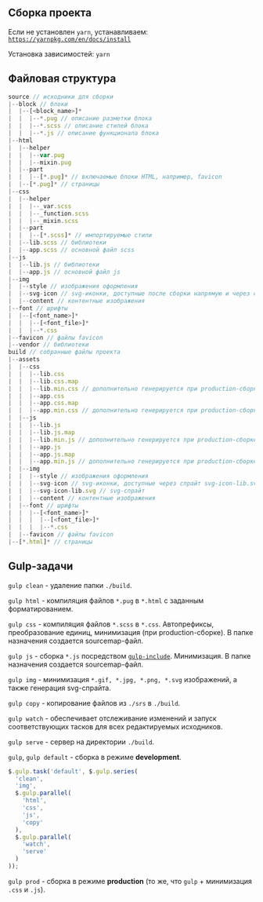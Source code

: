 ## Сборка проекта

Если не установлен `yarn`, устанавливаем: [`https://yarnpkg.com/en/docs/install`](https://yarnpkg.com/en/docs/install)

Установка зависимостей: `yarn`

## Файловая структура
```js
source // исходники для сборки
|--block // блоки
|  |--[<block_name>]*
|  |  |--*.pug // описание разметки блока
|  |  |--*.scss // описание стилей блока
|  |  |--*.js // описание функционала блока
|--html
|  |--helper
|  |  |--var.pug
|  |  |--mixin.pug
|  |--part
|  |  |--[*.pug]* // включаемые блоки HTML, например, favicon
|  |--[*.pug]* // страницы
|--css
|  |--helper
|  |  |--_var.scss
|  |  |--_function.scss
|  |  |--_mixin.scss
|  |--part
|  |  |--[*.scss]* // импортируемые стили
|  |--lib.scss // библиотеки
|  |--app.scss // основной файл scss
|--js
|  |--lib.js // библиотеки
|  |--app.js // основной файл js
|--img
|  |--style // изображения оформления
|  |--svg-icon // svg-иконки, доступные после сборки напрямую и через спрайт 
|  |--content // контентные изображения
|--font // шрифты
|  |--[<font_name>]*
|  |  |--[<font_file>]*
|  |  |--*.css
|--favicon // файлы favicon
|--vendor // библиотеки
build // собранные файлы проекта
|--assets
|  |--css
|  |  |--lib.css
|  |  |--lib.css.map
|  |  |--lib.min.css // дополнительно генерируется при production-сборке
|  |  |--app.css
|  |  |--app.css.map
|  |  |--app.min.css // дополнительно генерируется при production-сборке
|  |--js
|  |  |--lib.js
|  |  |--lib.js.map
|  |  |--lib.min.js // дополнительно генерируется при production-сборке
|  |  |--app.js
|  |  |--app.js.map
|  |  |--app.min.js // дополнительно генерируется при production-сборке
|  |--img
|  |  |--style // изображения оформления
|  |  |--svg-icon // svg-иконки, доступные через спрайт svg-icon-lib.svg
|  |  |--svg-icon-lib.svg // svg-спрайт
|  |  |--content // контентные изображения
|  |--font // шрифты
|  |  |--[<font_name>]*
|  |  |  |--[<font_file>]*
|  |  |  |--*.css
|  |--favicon // файлы favicon
|--[*.html]* // страницы
```
## Gulp-задачи

`gulp clean` - удаление папки `./build`.

`gulp html` - компиляция файлов `*.pug` в `*.html` с заданным форматированием.

`gulp css` - компиляция файлов `*.scss` в `*.css`. Автопрефиксы, преобразование единиц, минимизация (при production-сборке). В папке назначения создается sourcemap-файл.

`gulp js` - сборка `*.js` посредством [`gulp-include`](https://www.npmjs.com/package/gulp-include). Минимизация. В папке назначения создается sourcemap-файл.

`gulp img` - минимизация `*.gif, *.jpg, *.png, *.svg` изображений, а также генерация svg-спрайта.

`gulp copy` - копирование файлов из `./srs` в `./build`.

`gulp watch` - обеспечивает отслеживание изменений и запуск соответствующих тасков для всех редактируемых исходников.

`gulp serve` - сервер на директории `./build`.

`gulp`, `gulp default` - сборка в режиме **development**.
```js
$.gulp.task('default', $.gulp.series(
  'clean',
  'img',
  $.gulp.parallel(
    'html',
    'css',
    'js',
    'copy'
  ),
  $.gulp.parallel(
    'watch',
    'serve'
  )
));
```
`gulp prod` - сборка в режиме **production** (то же, что `gulp` + минимизация `.css` и `.js`).
